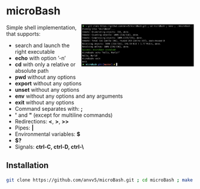 # microBash

<img align="right"  src="./img/example.png" width="60%" />

Simple shell implementation, that supports:
- search and launch the right executable
- **echo** with option ’-n’
- **cd** with only a relative or absolute path
- **pwd** without any options
- **export** without any options
- **unset** without any options
- **env** without any options and any arguments
- **exit** without any options
- Command separates with: **;**
- **'** and **"** (except for multiline commands)
- Redirections: **<**, **>**, **>>**
- Pipes: **|**
- Environmental variables: **$**
- **$?**
- Signals: **ctrl-C, ctrl-D, ctrl-\\**


## Installation

```bash
git clone https://github.com/anvv5/microBash.git ; cd microBash ; make ; ./microBash ;

```

